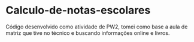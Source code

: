 # Calculo-de-notas-escolares 
Código desenvolvido como atividade de PW2, tomei como base a aula de matriz que tive no técnico e buscando informações online e livros.

